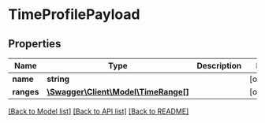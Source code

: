 # TimeProfilePayload

## Properties
Name | Type | Description | Notes
------------ | ------------- | ------------- | -------------
**name** | **string** |  | [optional] 
**ranges** | [**\Swagger\Client\Model\TimeRange[]**](TimeRange.md) |  | [optional] 

[[Back to Model list]](../README.md#documentation-for-models) [[Back to API list]](../README.md#documentation-for-api-endpoints) [[Back to README]](../README.md)


